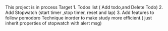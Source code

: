 This project is in process
Target 1. Todos list ( Add todo,and Delete Todo)
       2. Add Stopwatch (start timer ,stop timer, reset and lap)
       3. Add features to follow pomodoro Technique inorder to make
          study more efficient.( just inherit properties of stopwatch with alert msg)
          
       
